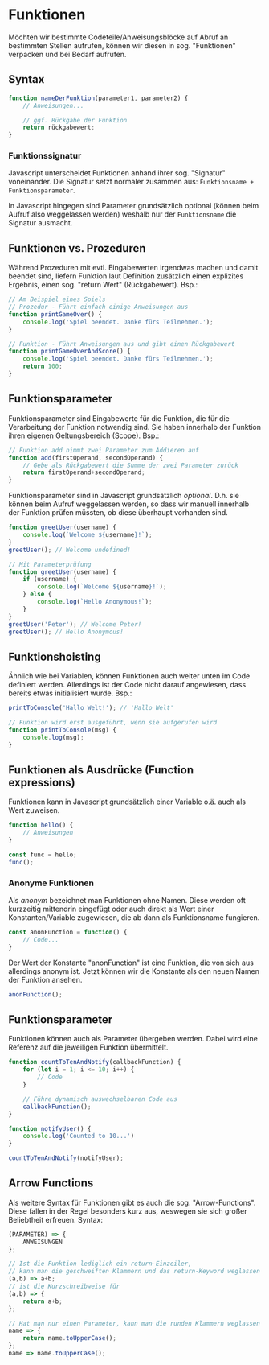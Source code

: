 # Funktionen
Möchten wir bestimmte Codeteile/Anweisungsblöcke auf Abruf an bestimmten Stellen aufrufen,
können wir diesen in sog. "Funktionen" verpacken und bei Bedarf aufrufen.
## Syntax
```js
function nameDerFunktion(parameter1, parameter2) {
    // Anweisungen...

    // ggf. Rückgabe der Funktion
    return rückgabewert;
}
```

### Funktionssignatur
Javascript unterscheidet Funktionen anhand ihrer sog. "Signatur" voneinander.
Die Signatur setzt normaler zusammen aus: `Funktionsname + Funktionsparameter`.

In Javascript hingegen sind Parameter grundsätzlich optional (können beim Aufruf also weggelassen werden) weshalb nur der `Funktionsname` die Signatur ausmacht.

## Funktionen vs. Prozeduren
Während Prozeduren mit evtl. Eingabewerten irgendwas machen und damit beendet sind,
liefern Funktion laut Definition zusätzlich einen explizites Ergebnis, einen sog. "return Wert" (Rückgabewert).
Bsp.:
```js
// Am Beispiel eines Spiels
// Prozedur - Führt einfach einige Anweisungen aus
function printGameOver() {
    console.log('Spiel beendet. Danke fürs Teilnehmen.');
}

// Funktion - Führt Anweisungen aus und gibt einen Rückgabewert
function printGameOverAndScore() {
    console.log('Spiel beendet. Danke fürs Teilnehmen.');
    return 100;
}
```
## Funktionsparameter
Funktionsparameter sind Eingabewerte für die Funktion,
die für die Verarbeitung der Funktion notwendig sind.
Sie haben innerhalb der Funktion ihren eigenen Geltungsbereich (Scope).
Bsp.:
```js
// Funktion add nimmt zwei Parameter zum Addieren auf
function add(firstOperand, secondOperand) {
    // Gebe als Rückgabewert die Summe der zwei Parameter zurück
    return firstOperand+secondOperand;
}
```
Funktionsparameter sind in Javascript grundsätzlich _optional_.
D.h. sie können beim Aufruf weggelassen werden, so dass wir manuell innerhalb der Funktion prüfen müssten, ob diese überhaupt vorhanden sind.
```js
function greetUser(username) {
    console.log(`Welcome ${username}!`);
}
greetUser(); // Welcome undefined!

// Mit Parameterprüfung
function greetUser(username) {
    if (username) {
        console.log(`Welcome ${username}!`);
    } else {
        console.log(`Hello Anonymous!`);
    }
}
greetUser('Peter'); // Welcome Peter!
greetUser(); // Hello Anonymous!
```

## Funktionshoisting
Ähnlich wie bei Variablen, können Funktionen auch weiter unten im Code definiert werden.
Allerdings ist der Code nicht darauf angewiesen, dass bereits etwas initialisiert wurde.
Bsp.:
```js
printToConsole('Hallo Welt!'); // 'Hallo Welt'

// Funktion wird erst ausgeführt, wenn sie aufgerufen wird
function printToConsole(msg) {
    console.log(msg);
}

```

## Funktionen als Ausdrücke (Function expressions)
Funktionen kann in Javascript grundsätzlich einer Variable o.ä. auch als Wert zuweisen.
```js
function hello() {
    // Anweisungen
}

const func = hello;
func();
```

### Anonyme Funktionen
Als _anonym_ bezeichnet man Funktionen ohne Namen.
Diese werden oft kurzzeitig mittendrin eingefügt oder auch direkt als Wert einer Konstanten/Variable zugewiesen, die ab dann als Funktionsname fungieren.
```js
const anonFunction = function() {
    // Code...
}
```
Der Wert der Konstante "anonFunction" ist eine Funktion, die von sich aus allerdings anonym ist.
Jetzt können wir die Konstante als den neuen Namen der Funktion ansehen.
```js
anonFunction();
```

## Funktionsparameter
Funktionen können auch als Parameter übergeben werden.
Dabei wird eine Referenz auf die jeweiligen Funktion übermittelt.
```js
function countToTenAndNotify(callbackFunction) {
    for (let i = 1; i <= 10; i++) {
        // Code
    }

    // Führe dynamisch auswechselbaren Code aus
    callbackFunction();
}

function notifyUser() {
    console.log('Counted to 10...')
}

countToTenAndNotify(notifyUser);
```

## Arrow Functions
Als weitere Syntax für Funktionen gibt es auch die sog. "Arrow-Functions".
Diese fallen in der Regel besonders kurz aus, weswegen sie sich großer Beliebtheit erfreuen.
Syntax:
```js
(PARAMETER) => {
    ANWEISUNGEN
};

// Ist die Funktion lediglich ein return-Einzeiler,
// kann man die geschweiften Klammern und das return-Keyword weglassen
(a,b) => a+b;
// ist die Kurzschreibweise für
(a,b) => {
    return a+b;
};

// Hat man nur einen Parameter, kann man die runden Klammern weglassen
name => {
    return name.toUpperCase();
};
name => name.toUpperCase();
```